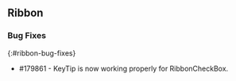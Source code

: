 ## Ribbon

### Bug Fixes
{:#ribbon-bug-fixes}

* \#179861 - KeyTip is now working properly for RibbonCheckBox.